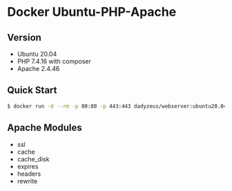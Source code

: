 # Docker Ubuntu-PHP-Apache

## Version
* Ubuntu 20.04
* PHP 7.4.16 with composer
* Apache 2.4.46

## Quick Start
```sh
$ docker run -d --rm -p 80:80 -p 443:443 dadyzeus/webserver:ubuntu20.04-php7.4-apache2.4
```

## Apache Modules
* ssl
* cache
* cache_disk
* expires
* headers
* rewrite